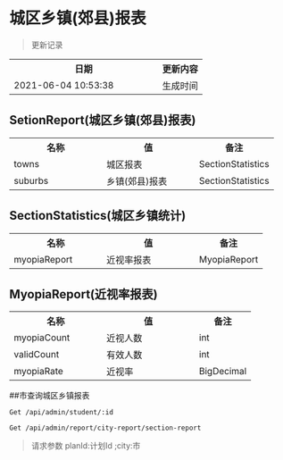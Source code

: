 # 城区乡镇(郊县)报表

> 更新记录

<table>
    <tr>
        <th style="width:250px;">日期</th>
        <th>更新内容</th>
    </tr>
    <tr>
        <td>2021-06-04 10:53:38</td>
        <td>生成时间</td>
    </tr>
</table>


## SetionReport(城区乡镇(郊县)报表)
<table>
    <tr>
        <th style="width:150px;">名称</th>
        <th style="width:150px;">值</th>
        <th>备注</th>
    </tr>
    <tr>
        <td>towns</td>
        <td>城区报表</td>
        <td>SectionStatistics</td>
    </tr>
    <tr>
        <td>suburbs</td>
        <td>乡镇(郊县)报表</td>
        <td>SectionStatistics</td>
    </tr>
</table>

## SectionStatistics(城区乡镇统计)
<table>
    <tr>
        <th style="width:150px;">名称</th>
        <th style="width:150px;">值</th>
        <th>备注</th>
    </tr>
    <tr>
        <td>myopiaReport</td>
        <td>近视率报表</td>
        <td>MyopiaReport</td>
    </tr>
</table>

## MyopiaReport(近视率报表)
<table>
    <tr>
        <th style="width:150px;">名称</th>
        <th style="width:150px;">值</th>
        <th>备注</th>
    </tr>
    <tr>
        <td>myopiaCount</td>
        <td>近视人数</td>
        <td>int</td>
    </tr>
    <tr>
        <td>validCount</td>
        <td>有效人数</td>
        <td>int</td>
    </tr>
    <tr>
        <td>myopiaRate</td>
        <td>近视率</td>
        <td>BigDecimal</td>
    </tr>
</table>

##市查询城区乡镇报表

```
Get /api/admin/student/:id
```

```
Get /api/admin/report/city-report/section-report
```
> 请求参数 planId:计划Id ;city:市